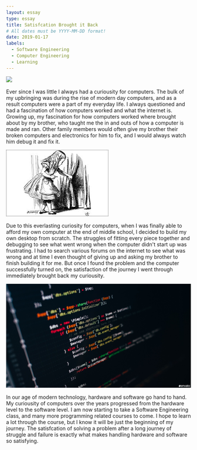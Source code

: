 ```yaml
---
layout: essay
type: essay
title: Satisfcation Brought it Back
# All dates must be YYYY-MM-DD format!
date: 2019-01-17
labels:
  - Software Engineering
  - Computer Engineering
  - Learning
---
```


<img class="ui tiny left circular floated image" src="../motherboard.jpg">

Ever since I was little I always had a curiousity for computers. The bulk of my upbringing was during the rise of modern day computers, and as a result computers were a part of my everyday life. I always questioned and had a fascination of how computers worked and what the internet is. Growing up, my fascination for how computers worked where brought about by my brother, who taught me the in and outs of how a computer is made and ran. Other family members would often give my brother their broken computers and electronics for him to fix, and I would always watch him debug it and fix it. 

<img class="ui tiny left circular floated image" src="../images/curiousity.jpeg">

Due to this everlasting curiosity for computers, when I was finally able to afford my own computer at the end of middle school, I decided to build my own desktop from scratch. The struggles of fitting every piece together and debugging to see what went wrong when the computer didn't start up was frustrating. I had to search various forums on the internet to see what was wrong and at time I even thought of giving up and asking my brother to finish building it for me. But once I found the problem and the computer successfully turned on, the satisfaction of the journey I went through immediately brought back my curiousity. 

<img class="ui tiny left circular floated image" src="../images/code.jpg">

In our age of modern technology, hardware and software go hand to hand. My curiousity of computers over the years progressed from the hardware level to the software level. I am now starting to take a Software Engineering class, and many more programming related courses to come. I hope to learn a lot through the course, but I know it will be just the beginning of my journey. The satisfcation of solving a problem after a long journey of struggle and failure is exactly what makes handling hardware and software so satisfying.  
